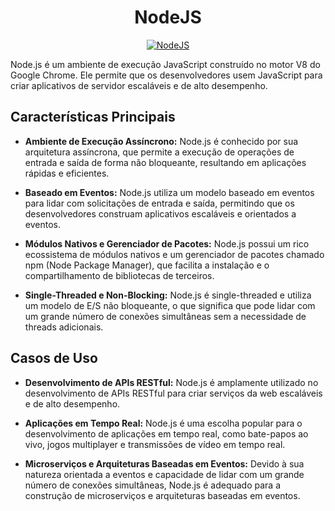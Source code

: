 <div style="text-align:center;">
    <h1>NodeJS</h1>
    <a href="https://nodejs.org/en/docs/" target="_blank"><img src="https://img.shields.io/badge/node.js-6DA55F?style=for-the-badge&logo=node.js&logoColor=white" alt="NodeJS"></a>
</div>

Node.js é um ambiente de execução JavaScript construído no motor V8 do Google Chrome. Ele permite que os desenvolvedores usem JavaScript para criar aplicativos de servidor escaláveis e de alto desempenho.

## Características Principais

- **Ambiente de Execução Assíncrono:** Node.js é conhecido por sua arquitetura assíncrona, que permite a execução de operações de entrada e saída de forma não bloqueante, resultando em aplicações rápidas e eficientes.

- **Baseado em Eventos:** Node.js utiliza um modelo baseado em eventos para lidar com solicitações de entrada e saída, permitindo que os desenvolvedores construam aplicativos escaláveis e orientados a eventos.

- **Módulos Nativos e Gerenciador de Pacotes:** Node.js possui um rico ecossistema de módulos nativos e um gerenciador de pacotes chamado npm (Node Package Manager), que facilita a instalação e o compartilhamento de bibliotecas de terceiros.

- **Single-Threaded e Non-Blocking:** Node.js é single-threaded e utiliza um modelo de E/S não bloqueante, o que significa que pode lidar com um grande número de conexões simultâneas sem a necessidade de threads adicionais.

## Casos de Uso

- **Desenvolvimento de APIs RESTful:** Node.js é amplamente utilizado no desenvolvimento de APIs RESTful para criar serviços da web escaláveis e de alto desempenho.

- **Aplicações em Tempo Real:** Node.js é uma escolha popular para o desenvolvimento de aplicações em tempo real, como bate-papos ao vivo, jogos multiplayer e transmissões de vídeo em tempo real.

- **Microserviços e Arquiteturas Baseadas em Eventos:** Devido à sua natureza orientada a eventos e capacidade de lidar com um grande número de conexões simultâneas, Node.js é adequado para a construção de microserviços e arquiteturas baseadas em eventos.

